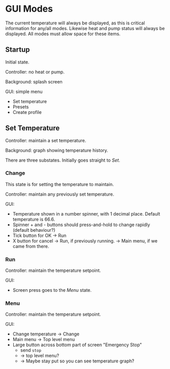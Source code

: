 # GUI Modes
The current temperature will always be displayed, as this is critical information for any/all modes.
Likewise heat and pump status will always be displayed. All modes must allow space for these items.

## Startup
Initial state.

Controller: no heat or pump.

Background: splash screen

GUI: simple menu
* Set temperature
* Presets
* Create profile

## Set Temperature
Controller: maintain a set temperature. 

Background: graph showing temperature history.

There are three substates. Initially goes straight to *Set*.

### Change
This state is for setting the temperature to maintain. 

Controller: maintain any previously set temperature.

GUI: 
* Temperature shown in a number spinner, with 1 decimal place. Default temperature is 66.6.
* Spinner + and - buttons should press-and-hold to change rapidly (default behaviour?)
* Tick button for OK -> Run
* X button for cancel -> Run, if previously running. -> Main menu, if we came from there.

### Run
Controller: maintain the temperature setpoint.

GUI:
* Screen press goes to the *Menu* state.

### Menu
Controller: maintain the temperature setpoint.

GUI:
* Change temperature -> Change
* Main menu -> Top level menu
* Large button across bottom part of screen "Emergency Stop"
  * send `stop`
  * -> top level menu? 
  * -> Maybe stay put so you can see temperature graph?
